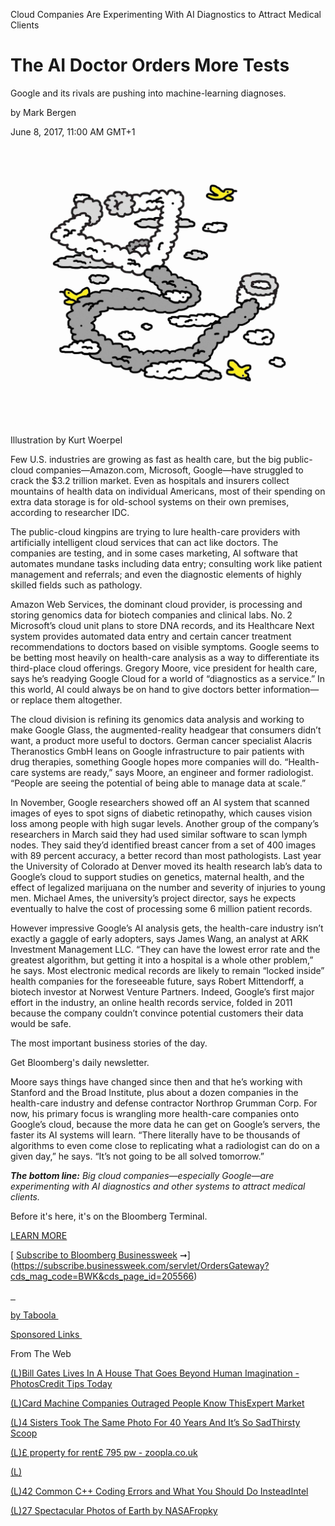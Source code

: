 Cloud Companies Are Experimenting With AI Diagnostics to Attract Medical Clients

# The AI Doctor Orders More Tests

  Google and its rivals are pushing into machine-learning diagnoses.

by
Mark Bergen

 June 8, 2017, 11:00 AM GMT+1

 ![1800x-1.jpg](../_resources/609d2ba87338ea73f4e3a77b5a3ed2ae.jpg)

   Illustration by Kurt Woerpel

Few U.S. industries are growing as fast as health care, but the big public-cloud companies—Amazon.com, Microsoft, Google—have struggled to crack the $3.2 trillion market. Even as hospitals and insurers collect mountains of health data on individual Americans, most of their spending on extra data storage is for old-school systems on their own premises, according to researcher IDC.

The public-cloud kingpins are trying to lure health-care providers with artificially intelligent cloud services that can act like doctors. The companies are testing, and in some cases marketing, AI software that automates mundane tasks including data entry; consulting work like patient management and referrals; and even the diagnostic elements of highly skilled fields such as pathology.

Amazon Web Services, the dominant cloud provider, is processing and storing genomics data for biotech companies and clinical labs. No. 2 Microsoft’s cloud unit plans to store DNA records, and its Healthcare Next system provides automated data entry and certain cancer treatment recommendations to doctors based on visible symptoms. Google seems to be betting most heavily on health-care analysis as a way to differentiate its third-place cloud offerings. Gregory Moore, vice president for health care, says he’s readying Google Cloud for a world of “diagnostics as a service.” In this world, AI could always be on hand to give doctors better information—or replace them altogether.

The cloud division is refining its genomics data analysis and working to make Google Glass, the augmented-reality headgear that consumers didn’t want, a product more useful to doctors. German cancer specialist Alacris Theranostics GmbH leans on Google infrastructure to pair patients with drug therapies, something Google hopes more companies will do. “Health-care systems are ready,” says Moore, an engineer and former radiologist. “People are seeing the potential of being able to manage data at scale.”

In November, Google researchers showed off an AI system that scanned images of eyes to spot signs of diabetic retinopathy, which causes vision loss among people with high sugar levels. Another group of the company’s researchers in March said they had used similar software to scan lymph nodes. They said they’d identified breast cancer from a set of 400 images with 89 percent accuracy, a better record than most pathologists. Last year the University of Colorado at Denver moved its health research lab’s data to Google’s cloud to support studies on genetics, maternal health, and the effect of legalized marijuana on the number and severity of injuries to young men. Michael Ames, the university’s project director, says he expects eventually to halve the cost of processing some 6 million patient records.

However impressive Google’s AI analysis gets, the health-care industry isn’t exactly a gaggle of early adopters, says James Wang, an analyst at ARK Investment Management LLC. “They can have the lowest error rate and the greatest algorithm, but getting it into a hospital is a whole other problem,” he says. Most electronic medical records are likely to remain “locked inside” health companies for the foreseeable future, says Robert Mittendorff, a biotech investor at Norwest Venture Partners. Indeed, Google’s first major effort in the industry, an online health records service, folded in 2011 because the company couldn’t convince potential customers their data would be safe.

The most important business stories of the day.

Get Bloomberg's daily newsletter.

Moore says things have changed since then and that he’s working with Stanford and the Broad Institute, plus about a dozen companies in the health-care industry and defense contractor Northrop Grumman Corp. For now, his primary focus is wrangling more health-care companies onto Google’s cloud, because the more data he can get on Google’s servers, the faster its AI systems will learn. “There literally have to be thousands of algorithms to even come close to replicating what a radiologist can do on a given day,” he says. “It’s not going to be all solved tomorrow.”

***The bottom line:** Big cloud companies—especially Google—are experimenting with AI diagnostics and other systems to attract medical clients.*

 Before it's here, it's on the Bloomberg Terminal.

 [LEARN MORE](https://bloom.bg/dg-ws-core-bcom-a1)

 [  [Subscribe to Bloomberg Businessweek](../_resources/b30fc520a76eaeb909931e0aca827c31.bin)  ➞](https://subscribe.businessweek.com/servlet/OrdersGateway?cds_mag_code=BWK&cds_page_id=205566)

[  ](https://popup.taboola.com/en/?template=colorbox&utm_source=bloomberg&utm_medium=referral&utm_content=thumbnails-d:Below%20Article%20Thumbnails:)

[by Taboola ](https://popup.taboola.com/en/?template=colorbox&utm_source=bloomberg&utm_medium=referral&utm_content=thumbnails-d:Below%20Article%20Thumbnails:)

[Sponsored Links ](https://popup.taboola.com/en/?template=colorbox&utm_source=bloomberg&utm_medium=referral&utm_content=thumbnails-d:Below%20Article%20Thumbnails:)

From The Web

[(L)](http://www.credittipstoday.com/15-facts-about-bill-gates-house/?utm_source=taboola&utm_campaign=bill_gates_house_5_dt_row&utm_medium=bill_gates_house_5_dt_row&utm_term=bloomberg)[Bill Gates Lives In A House That Goes Beyond Human Imagination - PhotosCredit Tips Today](http://www.credittipstoday.com/15-facts-about-bill-gates-house/?utm_source=taboola&utm_campaign=bill_gates_house_5_dt_row&utm_medium=bill_gates_house_5_dt_row&utm_term=bloomberg)

[(L)](http://info.expertmarket.com/why-businesses-are-going-crazy-for-card-machines?cid=5739b58525e92&utm_source=taboola&utm_medium=bloomberg&utm_term=Card+Machine+Companies+Outraged+People+Know+This&utm_content=http%3A%2F%2Fcdn.taboolasyndication.com%2Flibtrc%2Fstatic%2Fthumbnails%2F2b2cee29cee48e9fbd715475ad937de1.jpg)[Card Machine Companies Outraged People Know ThisExpert Market](http://info.expertmarket.com/why-businesses-are-going-crazy-for-card-machines?cid=5739b58525e92&utm_source=taboola&utm_medium=bloomberg&utm_term=Card+Machine+Companies+Outraged+People+Know+This&utm_content=http%3A%2F%2Fcdn.taboolasyndication.com%2Flibtrc%2Fstatic%2Fthumbnails%2F2b2cee29cee48e9fbd715475ad937de1.jpg)

[(L)](http://www.thirstyscoop.com/amazing-how-these-4-sisters-took-the-same-photo-for-40-years/?utm_source=taboola&utm_medium=cpc&utm_term=bloomberg&utm_campaign=523691&utm_campaign_widget=39272068&utm_content=4+Sisters+Took+The+Same+Photo+For+40+Years+And+It%E2%80%99s+So+Sad)[4 Sisters Took The Same Photo For 40 Years And It’s So SadThirsty Scoop](http://www.thirstyscoop.com/amazing-how-these-4-sisters-took-the-same-photo-for-40-years/?utm_source=taboola&utm_medium=cpc&utm_term=bloomberg&utm_campaign=523691&utm_campaign_widget=39272068&utm_content=4+Sisters+Took+The+Same+Photo+For+40+Years+And+It%E2%80%99s+So+Sad)

[(L)](https://cat.fr.eu.criteo.com/delivery/ckn.php?cppv=1&cpp=8qzbL3xDTUI5aU1nRFdjREUvTTB3Qi9NMUlzYStQYms0bGpMNmk1bHhRdFAzVmlMM1prdEI0RjQyOE1KUUdvUTF4WTd4TWxKMnNGd3hacWozSHBheTZTZVBPM05hc2VENzBHTy9NTTl1MVRDb3pvditwcER0NGZZSlpzS1lWc2FRUkdrTHB2MWM4T0VMaHlQT0ZLWUthWlA5MmtjaWF1MGxyc21rZjBmRDJ6dWRncnZzZWRPMnA4bThldHRaeTRkWWY2VlNuZEVZZG5FQW96TTNHRTVHUVRaNnZXTEtkdWs5RjlHZGFqQVdUZVd6Vk1KbndxTGhuRCtsd0w1cTE0UVE2ampNdk1vTDY3T3dJRk5lTEIyN0VITFJ3dE1aWkpWUXcvU1Fod1lYZHVTbXFnTXZHUkdJWlVsTGlMem54M0MvdFU1WFVxdVZjVnlUbVVickhpazhmZ2ozd25kQ0hjRklBY3VBWkRSTmVPSy9CRDA9fA%3D%3D&maxdest=http%3A%2F%2Fwww.zoopla.co.uk%2Fto-rent%2Fdetails%2F43913173%3Futm_source%3Dcriteo%26utm_medium%3Ddisplay%26utm_campaign%3DUK%20-%3E%20rental&utm_source=taboola&utm_medium=referral)[£ property for rent£ 795 pw - zoopla.co.uk](https://cat.fr.eu.criteo.com/delivery/ckn.php?cppv=1&cpp=8qzbL3xDTUI5aU1nRFdjREUvTTB3Qi9NMUlzYStQYms0bGpMNmk1bHhRdFAzVmlMM1prdEI0RjQyOE1KUUdvUTF4WTd4TWxKMnNGd3hacWozSHBheTZTZVBPM05hc2VENzBHTy9NTTl1MVRDb3pvditwcER0NGZZSlpzS1lWc2FRUkdrTHB2MWM4T0VMaHlQT0ZLWUthWlA5MmtjaWF1MGxyc21rZjBmRDJ6dWRncnZzZWRPMnA4bThldHRaeTRkWWY2VlNuZEVZZG5FQW96TTNHRTVHUVRaNnZXTEtkdWs5RjlHZGFqQVdUZVd6Vk1KbndxTGhuRCtsd0w1cTE0UVE2ampNdk1vTDY3T3dJRk5lTEIyN0VITFJ3dE1aWkpWUXcvU1Fod1lYZHVTbXFnTXZHUkdJWlVsTGlMem54M0MvdFU1WFVxdVZjVnlUbVVickhpazhmZ2ozd25kQ0hjRklBY3VBWkRSTmVPSy9CRDA9fA%3D%3D&maxdest=http%3A%2F%2Fwww.zoopla.co.uk%2Fto-rent%2Fdetails%2F43913173%3Futm_source%3Dcriteo%26utm_medium%3Ddisplay%26utm_campaign%3DUK%20-%3E%20rental&utm_source=taboola&utm_medium=referral)

[(L)](https://info.criteo.com/privacy/informations?infonorm=3&partner=1455&campaignid=69109&zoneid=260200&bannerid=4122851&displayid=593d39de4aa9767a0f4c63525610b408&uaCap=0&aid=9CM8BHw3ampUL1RXcTN0b2xEekhLYks3UzUvRm91ZHVBajlteEpvb3dZY1FTUjJ3PXw=&u=%7Cy4UYs+vtB4RbbvZo3QpnMtUlDQM9JgVT5HxjugU9urQ=%7C)

[(L)](https://software.intel.com/en-us/articles/the-ultimate-question-of-programming-refactoring-and-everything?utm_campaign=IHI-HPC-Q4_16&utm_medium=Syndication&utm_source=Taboola&utm_content=&utm_term=&utm_source=taboola&utm_medium=referral)[42 Common C++ Coding Errors and What You Should Do InsteadIntel](https://software.intel.com/en-us/articles/the-ultimate-question-of-programming-refactoring-and-everything?utm_campaign=IHI-HPC-Q4_16&utm_medium=Syndication&utm_source=Taboola&utm_content=&utm_term=&utm_source=taboola&utm_medium=referral)

[(L)](https://www.fropky.com/jaw-dropping-images-our-planet-nasa-vt59792.html?utm_source=taboola&utm_medium=cpc&utm_campaign=NASA_Planet&utm_term=bloomberg)[27 Spectacular Photos of Earth by NASAFropky](https://www.fropky.com/jaw-dropping-images-our-planet-nasa-vt59792.html?utm_source=taboola&utm_medium=cpc&utm_campaign=NASA_Planet&utm_term=bloomberg)